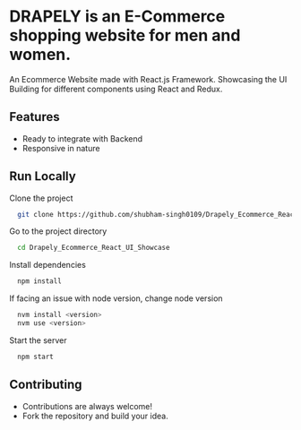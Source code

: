 # DRAPELY is an E-Commerce shopping website for men and women.

An Ecommerce Website made with React.js Framework. Showcasing the UI Building for different components using React and Redux. 

## Features

- Ready to integrate with Backend
- Responsive in nature

## Run Locally

Clone the project

```bash
  git clone https://github.com/shubham-singh0109/Drapely_Ecommerce_React_UI_Showcase.git
```

Go to the project directory

```bash
  cd Drapely_Ecommerce_React_UI_Showcase
```

Install dependencies

```bash
  npm install
```
If facing an issue with node version, change node version

```bash
  nvm install <version>
  nvm use <version>
```

Start the server

```bash
  npm start
```

## Contributing

- Contributions are always welcome!
- Fork the repository and build your idea.




